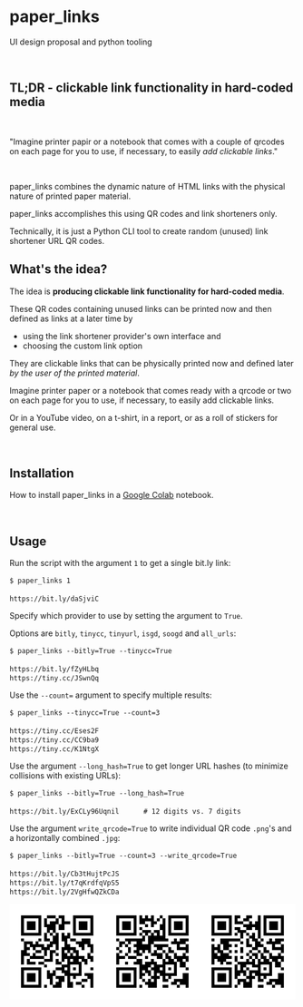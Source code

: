 # paper_links
UI design proposal and python tooling

<br>

## TL;DR - clickable link functionality in hard-coded media

<br>

"Imagine printer papir or a notebook that comes with a couple of qrcodes on each page for you to use, if necessary, to easily *add clickable links*."

<br>
    

paper_links combines the dynamic nature of HTML links with the physical nature of printed paper material.

paper_links accomplishes this using QR codes and link shorteners only.

Technically, it is just a Python CLI tool to create random (unused) link shortener URL QR codes.

## What's the idea?

The idea is **producing clickable link functionality for hard-coded media**.

These QR codes containing unused links can be printed now and then defined as links at a later time by
- using the link shortener provider's own interface and 
- choosing the custom link option 

They are clickable links that can be physically printed now and defined later *by the user of the printed material*.

Imagine printer paper or a notebook that comes ready with a qrcode or two on each page for you to use, if necessary, to easily add clickable links.

Or in a YouTube video, on a t-shirt, in a report, or as a roll of stickers for general use.

<br>

## Installation

How to install paper_links in a [Google Colab](https://colab.research.google.com/drive/1CBx1kr00HKaCA3N7qzAQBDsQx2ENxPu9) notebook.

<br>

## Usage

Run the script with the argument `1` to get a single bit.ly link:

    $ paper_links 1

    https://bit.ly/daSjviC

Specify which provider to use by setting the argument to `True`. 

Options are `bitly`, `tinycc`, `tinyurl`, `isgd`, `soogd` and `all_urls`:

    $ paper_links --bitly=True --tinycc=True

    https://bit.ly/fZyHLbq
    https://tiny.cc/JSwnQq

Use the `--count=` argument to specify multiple results:

    $ paper_links --tinycc=True --count=3

    https://tiny.cc/Eses2F
    https://tiny.cc/CC9ba9
    https://tiny.cc/K1NtgX

Use the argument `--long_hash=True` to get longer URL hashes (to minimize collisions with existing URLs):

    $ paper_links --bitly=True --long_hash=True

    https://bit.ly/ExCLy96Uqnil      # 12 digits vs. 7 digits

Use the argument `write_qrcode=True` to write individual QR code `.png`'s and a horizontally combined `.jpg`:

    $ paper_links --bitly=True --count=3 --write_qrcode=True

    https://bit.ly/Cb3tHujtPcJS
    https://bit.ly/t7qKrdfqVpS5
    https://bit.ly/2VgHfwQZkCDa

![qrcode](horizontally_combined.jpg)

